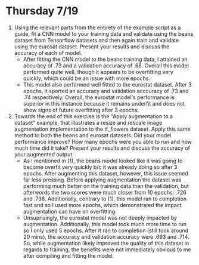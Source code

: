 # Thursday 7/19
1. Using the relevant parts from the entirety of the example script as a guide, fit a CNN model to your training data and validate using the beans dataset from Tensorflow datasets and then again train and validate using the eurosat dataset. Present your results and discuss the accuracy of each of model.
   * After fitting the CNN model to the beans training data, I attained an accuracy of .73 and a validation accuracy of .68. Overall this model performed quite well, though it appears to be overfitting very quickly, which could be an issue with more epochs.
   * This model also performed well fitted to the eurostat dataset. After 3 epochs, it sported an accuracy and validation acccuracy of .73 and .74 respectively. Overall, the eurostat model's performance is superior in this instance because it remains underfit and does not show signs of future overfitting after 3 epochs. 
2. Towards the end of this exercise is the "Apply augmentation to a dataset" example, that illustrates a resize and rescale image augmentation implementation to the tf_flowers dataset. Apply this same method to both the beans and eurosat datasets. Did your model performance improve? How many epochs were you able to run and how much time did it take? Present your results and discuss the accuracy of your augmented output.
   * As I mentioned in (1), the beans model looked like it was going to become overfit very quickly b/c it was already doing so after 3 epochs. After augmenting this dataset, however, this issue seemed far less pressing. Before applying augmentation the dataset was performing much better on the training data than the validation, but afterwords the two scores were much closer from 10 epochs: .726 and .738. Additionally, contrary to (1), this model ran to completion fast and so I used more epochs, which demonstrated the impact augmentation can have on overfitting.
   * Unsuprisingly, the eurostat model was not deeply impacted by augmentation. Additionally, this model took much more time to run so I only used 5 epochs. After it ran to completion (still took around 20 mins), the accuracy and validation accuracy were .693 and .714. So, while augmentation likely improved the quality of this dataset in regards to training, the benefits were not immediately obvious to me after compiling and fitting the model.